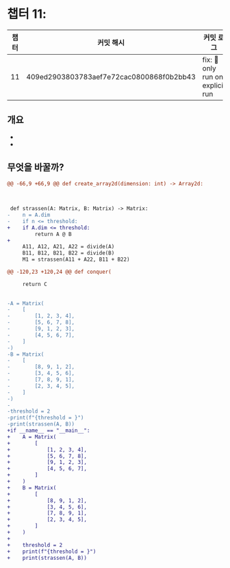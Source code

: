 # 챕터 11:

|   챕터    | 커밋 해시 |  커밋 로그  |
| -------  | -------- | --------- |
|11 | 409ed2903803783aef7e72cac0800868f0b2bb43 | fix: :bug: only run on explicit run |

## 개요
-
-


## 무엇을 바꿀까?

```diff
@@ -66,9 +66,9 @@ def create_array2d(dimension: int) -> Array2d:

 
 
 def strassen(A: Matrix, B: Matrix) -> Matrix:
-    n = A.dim
-    if n <= threshold:
+    if A.dim <= threshold:
         return A @ B
+
     A11, A12, A21, A22 = divide(A)
     B11, B12, B21, B22 = divide(B)
     M1 = strassen(A11 + A22, B11 + B22)

```
        

```diff
@@ -120,23 +120,24 @@ def conquer(

     return C
 
 
-A = Matrix(
-    [
-        [1, 2, 3, 4],
-        [5, 6, 7, 8],
-        [9, 1, 2, 3],
-        [4, 5, 6, 7],
-    ]
-)
-B = Matrix(
-    [
-        [8, 9, 1, 2],
-        [3, 4, 5, 6],
-        [7, 8, 9, 1],
-        [2, 3, 4, 5],
-    ]
-)
-
-threshold = 2
-print(f"{threshold = }")
-print(strassen(A, B))
+if __name__ == "__main__":
+    A = Matrix(
+        [
+            [1, 2, 3, 4],
+            [5, 6, 7, 8],
+            [9, 1, 2, 3],
+            [4, 5, 6, 7],
+        ]
+    )
+    B = Matrix(
+        [
+            [8, 9, 1, 2],
+            [3, 4, 5, 6],
+            [7, 8, 9, 1],
+            [2, 3, 4, 5],
+        ]
+    )
+
+    threshold = 2
+    print(f"{threshold = }")
+    print(strassen(A, B))

```
        

    